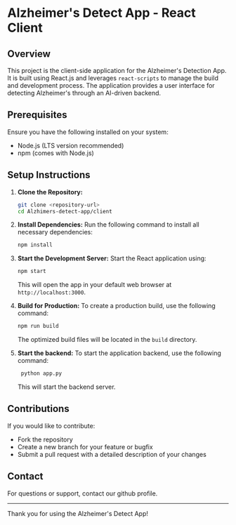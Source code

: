 # Alzheimer's Detect App - React Client

## Overview
This project is the client-side application for the Alzheimer's Detection App. It is built using React.js and leverages `react-scripts` to manage the build and development process. The application provides a user interface for detecting Alzheimer's through an AI-driven backend.

## Prerequisites
Ensure you have the following installed on your system:
- Node.js (LTS version recommended)
- npm (comes with Node.js)

## Setup Instructions

1. **Clone the Repository:**
   ```bash
   git clone <repository-url>
   cd Alzhimers-detect-app/client
   ```

2. **Install Dependencies:**
   Run the following command to install all necessary dependencies:
   ```bash
   npm install
   ```

3. **Start the Development Server:**
   Start the React application using:
   ```bash
   npm start
   ```
   This will open the app in your default web browser at `http://localhost:3000`.

4. **Build for Production:**
   To create a production build, use the following command:
   ```bash
   npm run build
   ```
   The optimized build files will be located in the `build` directory.
   
5. **Start the backend:**
   To start the application backend, use the following command:
   ```bash
    python app.py
   ```
   This will start the backend server.





## Contributions
If you would like to contribute:
- Fork the repository
- Create a new branch for your feature or bugfix
- Submit a pull request with a detailed description of your changes


## Contact
For questions or support, contact our github profile.

---
Thank you for using the Alzheimer's Detect App!

